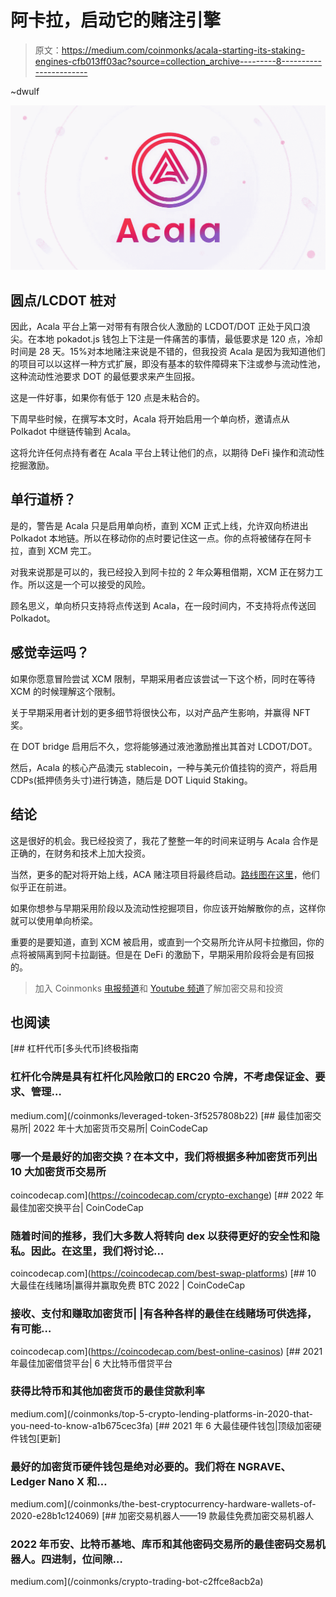# 阿卡拉，启动它的赌注引擎

> 原文：<https://medium.com/coinmonks/acala-starting-its-staking-engines-cfb013ff03ac?source=collection_archive---------8----------------------->

~dwulf

![](img/93ab25f8ea6c3fc9486a70c706cbdf8e.png)

## **圆点/LCDOT 桩对**

因此，Acala 平台上第一对带有有限合伙人激励的 LCDOT/DOT 正处于风口浪尖。在本地 pokadot.js 钱包上下注是一件痛苦的事情，最低要求是 120 点，冷却时间是 28 天。15%对本地赌注来说是不错的，但我投资 Acala 是因为我知道他们的项目可以以这样一种方式扩展，即没有基本的软件障碍来下注或参与流动性池，这种流动性池要求 DOT 的最低要求来产生回报。

这是一件好事，如果你有低于 120 点是未粘合的。

下周早些时候，在撰写本文时，Acala 将开始启用一个单向桥，邀请点从 Polkadot 中继链传输到 Acala。

这将允许任何点持有者在 Acala 平台上转让他们的点，以期待 DeFi 操作和流动性挖掘激励。

## **单行道桥？**

是的，警告是 Acala 只是启用单向桥，直到 XCM 正式上线，允许双向桥进出 Polkadot 本地链。所以在移动你的点时要记住这一点。你的点将被储存在阿卡拉，直到 XCM 完工。

对我来说那是可以的，我已经投入到阿卡拉的 2 年众筹租借期，XCM 正在努力工作。所以这是一个可以接受的风险。

顾名思义，单向桥只支持将点传送到 Acala，在一段时间内，不支持将点传送回 Polkadot。

## **感觉幸运吗？**

如果你愿意冒险尝试 XCM 限制，早期采用者应该尝试一下这个桥，同时在等待 XCM 的时候理解这个限制。

关于早期采用者计划的更多细节将很快公布，以对产品产生影响，并赢得 NFT 奖。

在 DOT bridge 启用后不久，您将能够通过液池激励推出其首对 LCDOT/DOT。

然后，Acala 的核心产品澳元 stablecoin，一种与美元价值挂钩的资产，将启用 CDPs(抵押债务头寸)进行铸造，随后是 DOT Liquid Staking。

## **结论**

这是很好的机会。我已经投资了，我花了整整一年的时间来证明与 Acala 合作是正确的，在财务和技术上加大投资。

当然，更多的配对将开始上线，ACA 赌注项目将最终启动。[路线图在这里](https://acala.notion.site/d1ce5e03f5354bc0be8fcf3c18b6e5b6?v=af1ff9fa66aa4dce851da0e429ed51ca)，他们似乎正在前进。

如果你想参与早期采用阶段以及流动性挖掘项目，你应该开始解散你的点，这样你就可以使用单向桥梁。

重要的是要知道，直到 XCM 被启用，或直到一个交易所允许从阿卡拉撤回，你的点将被隔离到阿卡拉副链。但是在 DeFi 的激励下，早期采用阶段将会是有回报的。

> 加入 Coinmonks [电报频道](https://t.me/coincodecap)和 [Youtube 频道](https://www.youtube.com/c/coinmonks/videos)了解加密交易和投资

## 也阅读

[](/coinmonks/leveraged-token-3f5257808b22) [## 杠杆代币[多头代币]终极指南

### 杠杆化令牌是具有杠杆化风险敞口的 ERC20 令牌，不考虑保证金、要求、管理…

medium.com](/coinmonks/leveraged-token-3f5257808b22) [](https://coincodecap.com/crypto-exchange) [## 最佳加密交易所| 2022 年十大加密货币交易所| CoinCodeCap

### 哪一个是最好的加密交换？在本文中，我们将根据多种加密货币列出 10 大加密货币交易所

coincodecap.com](https://coincodecap.com/crypto-exchange) [](https://coincodecap.com/best-swap-platforms) [## 2022 年最佳加密交换平台| CoinCodeCap

### 随着时间的推移，我们大多数人将转向 dex 以获得更好的安全性和隐私。因此。在这里，我们将讨论…

coincodecap.com](https://coincodecap.com/best-swap-platforms) [](https://coincodecap.com/best-online-casinos) [## 10 大最佳在线赌场|赢得并赢取免费 BTC 2022 | CoinCodeCap

### 接收、支付和赚取加密货币| |有各种各样的最佳在线赌场可供选择，有可能…

coincodecap.com](https://coincodecap.com/best-online-casinos) [](/coinmonks/top-5-crypto-lending-platforms-in-2020-that-you-need-to-know-a1b675cec3fa) [## 2021 年最佳加密借贷平台| 6 大比特币借贷平台

### 获得比特币和其他加密货币的最佳贷款利率

medium.com](/coinmonks/top-5-crypto-lending-platforms-in-2020-that-you-need-to-know-a1b675cec3fa) [](/coinmonks/the-best-cryptocurrency-hardware-wallets-of-2020-e28b1c124069) [## 2021 年 6 大最佳硬件钱包|顶级加密硬件钱包[更新]

### 最好的加密货币硬件钱包是绝对必要的。我们将在 NGRAVE、Ledger Nano X 和…

medium.com](/coinmonks/the-best-cryptocurrency-hardware-wallets-of-2020-e28b1c124069) [](/coinmonks/crypto-trading-bot-c2ffce8acb2a) [## 加密交易机器人——19 款最佳免费加密交易机器人

### 2022 年币安、比特币基地、库币和其他密码交易所的最佳密码交易机器人。四进制，位间隙…

medium.com](/coinmonks/crypto-trading-bot-c2ffce8acb2a)
